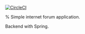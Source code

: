 [![CircleCI](https://circleci.com/gh/bartosiewicz-b/Keyword-Internet-Forum/tree/master.svg?style=svg)](https://circleci.com/gh/bartosiewicz-b/Keyword-Internet-Forum/tree/master)

% Simple internet forum application.

Backend with Spring.
